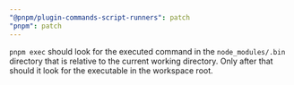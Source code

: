 ```yaml
---
"@pnpm/plugin-commands-script-runners": patch
"pnpm": patch
---
```


`pnpm exec` should look for the executed command in the `node_modules/.bin` directory that is relative to the current working directory. Only after that should it look for the executable in the workspace root.
